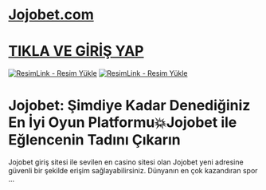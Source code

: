 # <a href="https://l24.im/TEZND">Jojobet.com</a> 
# <a href="https://l24.im/TEZND">TIKLA VE GİRİŞ YAP</a>
<a href="https://l24.im/TEZND" title="ResimLink - Resim Yükle"><img src="https://r.resimlink.com/C8EzhX7.png" title="ResimLink - Resim Yükle" alt="ResimLink - Resim Yükle"></a>
<a href="https://l24.im/TEZND" title="ResimLink - Resim Yükle"><img src="https://r.resimlink.com/C8EzhX7.png" title="ResimLink - Resim Yükle" alt="ResimLink - Resim Yükle"></a>


# Jojobet: Şimdiye Kadar Denediğiniz En İyi Oyun Platformu💥Jojobet ile Eğlencenin Tadını Çıkarın
Jojobet giriş sitesi ile sevilen en casino sitesi olan Jojobet yeni adresine güvenli bir şekilde erişim sağlayabilirsiniz. Dünyanın en çok kazandıran spor ...
